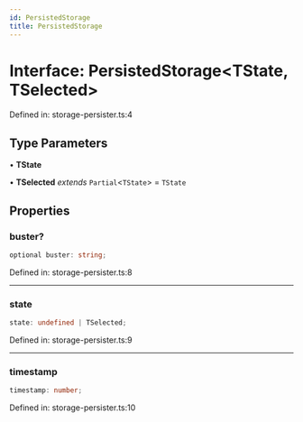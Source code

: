 ```yaml
---
id: PersistedStorage
title: PersistedStorage
---
```


<!-- DO NOT EDIT: this page is autogenerated from the type comments -->

# Interface: PersistedStorage\<TState, TSelected\>

Defined in: storage-persister.ts:4

## Type Parameters

• **TState**

• **TSelected** *extends* `Partial`\<`TState`\> = `TState`

## Properties

### buster?

```ts
optional buster: string;
```

Defined in: storage-persister.ts:8

***

### state

```ts
state: undefined | TSelected;
```

Defined in: storage-persister.ts:9

***

### timestamp

```ts
timestamp: number;
```

Defined in: storage-persister.ts:10
